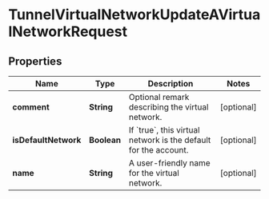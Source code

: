 

# TunnelVirtualNetworkUpdateAVirtualNetworkRequest


## Properties

| Name | Type | Description | Notes |
|------------ | ------------- | ------------- | -------------|
|**comment** | **String** | Optional remark describing the virtual network. |  [optional] |
|**isDefaultNetwork** | **Boolean** | If &#x60;true&#x60;, this virtual network is the default for the account. |  [optional] |
|**name** | **String** | A user-friendly name for the virtual network. |  [optional] |



